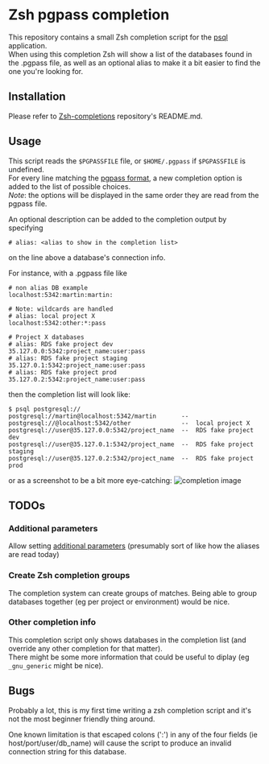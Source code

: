# Zsh pgpass completion

This repository contains a small Zsh completion script for the
[psql](https://www.postgresql.org/docs/current/app-psql.html) application.  
When using this completion Zsh will show a list of the databases found in the
.pgpass file, as well as an optional alias to make it a bit easier to find the
one you're looking for.


## Installation
Please refer to [Zsh-completions](https://github.com/zsh-users/zsh-completions#zsh-completions) repository's README.md.


## Usage
This script reads the `$PGPASSFILE` file, or `$HOME/.pgpass` if `$PGPASSFILE` is undefined.  
For every line matching the [pgpass format](https://www.postgresql.org/docs/current/libpq-pgpass.html), a new
completion option is added to the list of possible choices.  
*Note*: the options will be displayed in the same order they are read from the pgpass file.

An optional description can be added to the completion output by specifying
```
# alias: <alias to show in the completion list>
```
on the line above a database's connection info.

For instance, with a .pgpass file like
```
# non alias DB example
localhost:5342:martin:martin:

# Note: wildcards are handled
# alias: local project X
localhost:5342:other:*:pass

# Project X databases
# alias: RDS fake project dev
35.127.0.0:5342:project_name:user:pass
# alias: RDS fake project staging
35.127.0.1:5342:project_name:user:pass
# alias: RDS fake project prod
35.127.0.2:5342:project_name:user:pass
```

then the completion list will look like:

```
$ psql postgresql://
postgresql://martin@localhost:5342/martin       -- 
postgresql://@localhost:5342/other              --  local project X
postgresql://user@35.127.0.0:5342/project_name  --  RDS fake project dev
postgresql://user@35.127.0.1:5342/project_name  --  RDS fake project staging
postgresql://user@35.127.0.2:5342/project_name  --  RDS fake project prod
```

or as a screenshot to be a bit more eye-catching: ![completion image](../assets/pgpass_completion.png)

## TODOs
### Additional parameters
Allow setting [additional parameters](https://www.postgresql.org/docs/current/libpq-connect.html#LIBPQ-CONNSTRING) (presumably sort of like how the aliases are read today)

### Create Zsh completion groups
The completion system can create groups of matches. Being able to group databases together (eg per project or environment) would be nice.

### Other completion info
This completion script only shows databases in the completion list (and override any other completion for that matter).  
There might be some more information that could be useful to diplay (eg `_gnu_generic` might be nice).

## Bugs
Probably a lot, this is my first time writing a zsh completion script and it's
not the most beginner friendly thing around.

One known limitation is that escaped colons (':') in any of the four fields
(ie host/port/user/db_name) will cause the script to produce an invalid connection
string for this database.
